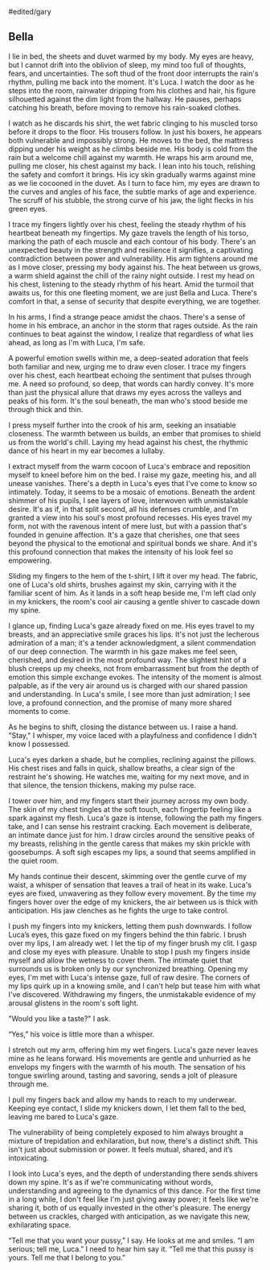 #edited/gary 
## Bella
 
I lie in bed, the sheets and duvet warmed by my body. My eyes are heavy, but I cannot drift into the oblivion of sleep, my mind too full of thoughts, fears, and uncertainties. The soft thud of the front door interrupts the rain's rhythm, pulling me back into the moment. It's Luca. I watch the door as he steps into the room, rainwater dripping from his clothes and hair, his figure silhouetted against the dim light from the hallway. He pauses, perhaps catching his breath, before moving to remove his rain-soaked clothes.
 
I watch as he discards his shirt, the wet fabric clinging to his muscled torso before it drops to the floor. His trousers follow. In just his boxers, he appears both vulnerable and impossibly strong. He moves to the bed, the mattress dipping under his weight as he climbs beside me. His body is cold from the rain but a welcome chill against my warmth. He wraps his arm around me, pulling me closer, his chest against my back. I lean into his touch, relishing the safety and comfort it brings. His icy skin gradually warms against mine as we lie cocooned in the duvet. As I turn to face him, my eyes are drawn to the curves and angles of his face, the subtle marks of age and experience. The scruff of his stubble, the strong curve of his jaw, the light flecks in his green eyes.
 
I trace my fingers lightly over his chest, feeling the steady rhythm of his heartbeat beneath my fingertips. My gaze travels the length of his torso, marking the path of each muscle and each contour of his body. There's an unexpected beauty in the strength and resilience it signifies, a captivating contradiction between power and vulnerability. His arm tightens around me as I move closer, pressing my body against his. The heat between us grows, a warm shield against the chill of the rainy night outside. I rest my head on his chest, listening to the steady rhythm of his heart. Amid the turmoil that awaits us, for this one fleeting moment, we are just Bella and Luca. There's comfort in that, a sense of security that despite everything, we are together.
 
In his arms, I find a strange peace amidst the chaos. There's a sense of home in his embrace, an anchor in the storm that rages outside. As the rain continues to beat against the window, I realize that regardless of what lies ahead, as long as I'm with Luca, I'm safe.

A powerful emotion swells within me, a deep-seated adoration that feels both familiar and new, urging me to draw even closer. I trace my fingers over his chest, each heartbeat echoing the sentiment that pulses through me. A need so profound, so deep, that words can hardly convey. It's more than just the physical allure that draws my eyes across the valleys and peaks of his form. It's the soul beneath, the man who's stood beside me through thick and thin.

I press myself further into the crook of his arm, seeking an insatiable closeness. The warmth between us builds, an ember that promises to shield us from the world's chill. Laying my head against his chest, the rhythmic dance of his heart in my ear becomes a lullaby. 

I extract myself from the warm cocoon of Luca's embrace and reposition myself to kneel before him on the bed. I raise my gaze, meeting his, and all unease vanishes. There's a depth in Luca's eyes that I've come to know so intimately. Today, it seems to be a mosaic of emotions. Beneath the ardent shimmer of his pupils, I see layers of love, interwoven with unmistakable desire. It's as if, in that split second, all his defenses crumble, and I'm granted a view into his soul's most profound recesses. His eyes travel my form, not with the ravenous intent of mere lust, but with a passion that's founded in genuine affection. It's a gaze that cherishes, one that sees beyond the physical to the emotional and spiritual bonds we share. And it's this profound connection that makes the intensity of his look feel so empowering.

Sliding my fingers to the hem of the t-shirt, I lift it over my head. The fabric, one of Luca's old shirts, brushes against my skin, carrying with it the familiar scent of him. As it lands in a soft heap beside me, I'm left clad only in my knickers, the room's cool air causing a gentle shiver to cascade down my spine.

I glance up, finding Luca's gaze already fixed on me. His eyes travel to my breasts, and an appreciative smile graces his lips. It's not just the lecherous admiration of a man; it's a tender acknowledgment, a silent commendation of our deep connection. The warmth in his gaze makes me feel seen, cherished, and desired in the most profound way. The slightest hint of a blush creeps up my cheeks, not from embarrassment but from the depth of emotion this simple exchange evokes. The intensity of the moment is almost palpable, as if the very air around us is charged with our shared passion and understanding. In Luca's smile, I see more than just admiration; I see love, a profound connection, and the promise of many more shared moments to come.

As he begins to shift, closing the distance between us. I raise a hand. "Stay," I whisper, my voice laced with a playfulness and confidence I didn't know I possessed.

Luca's eyes darken a shade, but he complies, reclining against the pillows. His chest rises and falls in quick, shallow breaths, a clear sign of the restraint he's showing. He watches me, waiting for my next move, and in that silence, the tension thickens, making my pulse race.

I tower over him, and my fingers start their journey across my own body. The skin of my chest tingles at the soft touch, each fingertip feeling like a spark against my flesh. Luca's gaze is intense, following the path my fingers take, and I can sense his restraint cracking. Each movement is deliberate, an intimate dance just for him. I draw circles around the sensitive peaks of my breasts, relishing in the gentle caress that makes my skin prickle with goosebumps. A soft sigh escapes my lips, a sound that seems amplified in the quiet room.

My hands continue their descent, skimming over the gentle curve of my waist, a whisper of sensation that leaves a trail of heat in its wake. Luca's eyes are fixed, unwavering as they follow every movement. By the time my fingers hover over the edge of my knickers, the air between us is thick with anticipation. His jaw clenches as he fights the urge to take control. 

I push my fingers into my knickers, letting them push downwards. I follow Luca’s eyes, this gaze fixed on my fingers behind the thin fabric. I brush over my lips, I am already wet. I let the tip of my finger brush my clit. I gasp and close my eyes with pleasure. Unable to stop I push my fingers inside myself and allow the wetness to cover them. 
The intimate quiet that surrounds us is broken only by our synchronized breathing. Opening my eyes, I'm met with Luca's intense gaze, full of raw desire. The corners of my lips quirk up in a knowing smile, and I can't help but tease him with what I've discovered. Withdrawing my fingers, the unmistakable evidence of my arousal glistens in the room's soft light. 

"Would you like a taste?" I ask.

“Yes,” his voice is little more than a whisper. 

I stretch out my arm, offering him my wet fingers. Luca's gaze never leaves mine as he leans forward. His movements are gentle and unhurried as he envelops my fingers with the warmth of his mouth. The sensation of his tongue swirling around, tasting and savoring, sends a jolt of pleasure through me. 

I pull my fingers back and allow my hands to reach to my underwear. Keeping eye contact, I slide my knickers down, I let them fall to the bed, leaving me bared to Luca's gaze. 

The vulnerability of being completely exposed to him always brought a mixture of trepidation and exhilaration, but now, there's a distinct shift. This isn't just about submission or power. It feels mutual, shared, and it’s intoxicating. 

I look into Luca's eyes, and the depth of understanding there sends shivers down my spine. It's as if we're communicating without words, understanding and agreeing to the dynamics of this dance. For the first time in a long while, I don't feel like I'm just giving away power; it feels like we're sharing it, both of us equally invested in the other's pleasure. The energy between us crackles, charged with anticipation, as we navigate this new, exhilarating space.

“Tell me that you want your pussy,” I say. He looks at me and smiles. “I am serious; tell me, Luca.” I need to hear him say it. “Tell me that this pussy is yours. Tell me that I belong to you.”
